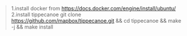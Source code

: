 > 1.install docker from https://docs.docker.com/engine/install/ubuntu/
> 2.install tippecanoe  git clone https://github.com/mapbox/tippecanoe.git && cd tippecanoe && make -j && make install       